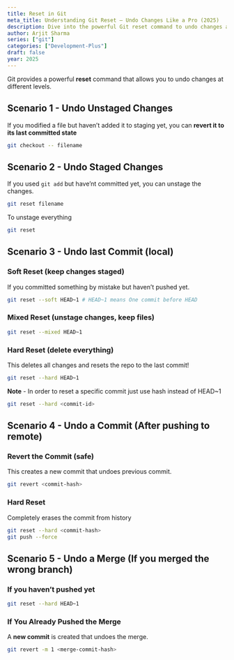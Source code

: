 ```yaml
---
title: Reset in Git
meta_title: Understanding Git Reset – Undo Changes Like a Pro (2025)
description: Dive into the powerful Git reset command to undo changes and manage your commit history in 2025. A must-know for every developer working with version control.
author: Arjit Sharma
series: ["git"]
categories: ["Development-Plus"]
draft: false
year: 2025
---
```


Git provides a powerful **reset** command that allows you to undo changes at different levels.

## Scenario 1 - Undo Unstaged Changes

If you modified a file but haven’t added it to staging yet, you can **revert it to its last committed state**

```bash
git checkout -- filename
```

## Scenario 2 - Undo Staged Changes

If you used `git add`  but have’nt committed yet, you can unstage the changes.

```bash
git reset filename
```

To unstage everything 

```bash
git reset 
```

## Scenario 3 - Undo last Commit (local)

### Soft Reset (keep changes staged)

If you committed something by mistake but haven’t pushed yet.

```bash
git reset --soft HEAD~1 # HEAD~1 means One commit before HEAD
```

### Mixed Reset (unstage changes, keep files)

```bash
git reset --mixed HEAD~1
```

### Hard Reset (delete everything)

This deletes all changes and resets the repo to the last commit!

```bash
git reset --hard HEAD~1
```

**Note** - In order to reset a specific commit just use hash instead of HEAD~1 

```bash
git reset --hard <commit-id>
```

## Scenario 4 - Undo a Commit (After pushing to remote)

### Revert the Commit (safe)

This creates a new commit that undoes previous commit.

```bash
git revert <commit-hash>
```

### Hard Reset

Completely erases the commit from history

```bash
git reset --hard <commit-hash> 
git push --force
```

## Scenario 5 - Undo a Merge (If you merged the wrong branch)

### If you haven’t pushed yet

```bash
git reset --hard HEAD~1
```

### If You Already Pushed the Merge

A **new commit** is created that undoes the merge.

```bash
git revert -m 1 <merge-commit-hash>
```